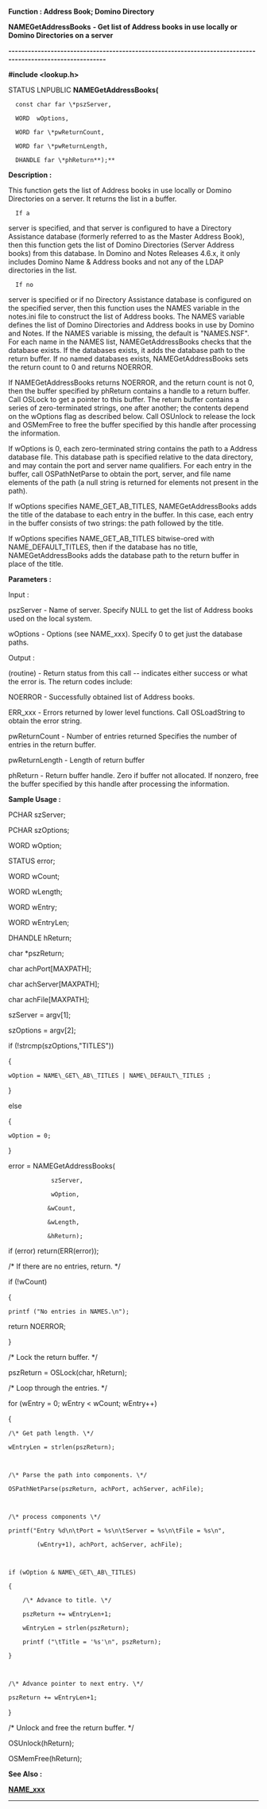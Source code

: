 




<!--
 /\* Font Definitions \*/
 @font-face
 {font-family:Courier;
 panose-1:2 7 4 9 2 2 5 2 4 4;}
@font-face
 {font-family:"Tms Rmn";
 panose-1:2 2 6 3 4 5 5 2 3 4;}
@font-face
 {font-family:Helv;
 panose-1:2 11 6 4 2 2 2 3 2 4;}
@font-face
 {font-family:"Cambria Math";
 panose-1:2 4 5 3 5 4 6 3 2 4;}
 /\* Style Definitions \*/
 p.MsoNormal, li.MsoNormal, div.MsoNormal
 {margin-top:0cm;
 margin-right:0cm;
 margin-bottom:8.0pt;
 margin-left:0cm;
 line-height:107%;
 font-size:11.0pt;
 font-family:"Calibri",sans-serif;}
.MsoChpDefault
 {font-size:11.0pt;}
.MsoPapDefault
 {margin-bottom:8.0pt;
 line-height:107%;}
 /\* Page Definitions \*/
 @page WordSection1
 {size:612.0pt 792.0pt;
 margin:72.0pt 72.0pt 72.0pt 72.0pt;}
div.WordSection1
 {page:WordSection1;}
-->




 


**Function : Address Book; Domino
Directory**



**NAMEGetAddressBooks** **- Get list
of Address books in use locally or Domino Directories on a server**


**----------------------------------------------------------------------------------------------------------**



**#include <lookup.h>**



STATUS
LNPUBLIC **NAMEGetAddressBooks(**  

      const char far \*pszServer,  

      WORD  wOptions,  

      WORD far \*pwReturnCount,  

      WORD far \*pwReturnLength,  

      DHANDLE far \*phReturn**);**



**Description :**



This
function gets the list of Address books in use locally or Domino Directories on
a server.  It returns the list in a buffer.   

  




      If a
server is specified, and that server is configured to have a Directory
Assistance database (formerly referred to as the Master Address Book), then
this function gets the list of Domino Directories (Server Address books)  from
this database.  In Domino and Notes Releases 4.6.x, it only includes Domino
Name & Address books and not any of the LDAP directories in the list.


 


      If no
server is specified or if no Directory Assistance database is configured on the
specified server, then this function uses the NAMES variable in the notes.ini
file to construct the list of Address books.  The NAMES variable defines the
list of Domino Directories and Address books in use by Domino and Notes. If the
NAMES variable is missing, the default is "NAMES.NSF".  For each name
in the NAMES list, NAMEGetAddressBooks checks that the database exists. If the
databases exists, it adds the database path to the return buffer. If no named
databases exists, NAMEGetAddressBooks sets the return count to 0 and returns
NOERROR.  

  

If NAMEGetAddressBooks returns NOERROR, and the return count is not 0, then the
buffer specified by phReturn contains a handle to a return buffer. Call OSLock
to get a pointer to this buffer.  The return buffer contains a series of
zero-terminated strings, one after another;  the contents depend on the
wOptions flag as described below. Call OSUnlock to release the lock and
OSMemFree to free the buffer specified by this handle after processing the
information.  

  

If wOptions is 0, each zero-terminated string contains the path to a Address
database file. This database path is specified relative to the data directory,
and may contain the port and server name qualifiers.  For each entry in the
buffer, call OSPathNetParse to obtain the port, server, and file name elements
of the path (a null string is returned for elements not present in the path).  

  

If wOptions specifies NAME\_GET\_AB\_TITLES, NAMEGetAddressBooks adds the title of
the database to each entry in the buffer. In this case, each entry in the
buffer consists of two strings: the path followed by the title.  

  

If wOptions specifies NAME\_GET\_AB\_TITLES bitwise-ored with NAME\_DEFAULT\_TITLES,
then if the database has no title, NAMEGetAddressBooks adds the database path
to the return buffer in place of the title.


 


**Parameters :**



Input :  

pszServer  -  Name of server. Specify NULL to get the list of Address books
used on the local system.  

  

wOptions  -  Options (see NAME\_xxx). Specify 0 to get just the database paths.  

  




Output :  

(routine)  -  Return status from this call -- indicates either success or what
the error is. The return codes include:  

  

NOERROR - Successfully obtained list of Address books.  

  

ERR\_xxx - Errors returned by lower level functions. Call OSLoadString to obtain
the error string.  

  

  

pwReturnCount  -  Number of entries returned   Specifies the number of entries
in the return buffer.   

  

pwReturnLength  -  Length of return buffer  

  

phReturn  -  Return buffer handle. Zero if buffer not allocated. If nonzero,
free the buffer specified by this handle after processing the information.  

  




 **Sample Usage :**


PCHAR   szServer;  

PCHAR   szOptions;  

WORD    wOption;  

STATUS  error;  

WORD    wCount;  

WORD    wLength;  

WORD    wEntry;  

WORD    wEntryLen;  

DHANDLE  hReturn;  

char   \*pszReturn;      

char    achPort[MAXPATH];  

char    achServer[MAXPATH];  

char    achFile[MAXPATH];  

  

szServer = argv[1];  

szOptions = argv[2];  

  

if (!strcmp(szOptions,"TITLES"))  

{              

    wOption = NAME\_GET\_AB\_TITLES | NAME\_DEFAULT\_TITLES ;  

}  

else     

{  

    wOption = 0;  

}  

  

error = NAMEGetAddressBooks(   

                szServer,  

                wOption,  

               &wCount,  

               &wLength,  

               &hReturn);  

  

if (error) return(ERR(error));  

  

  

/\* If there are no entries, return. \*/  

  

if (!wCount)   

{  

    printf ("No entries in NAMES.\n");  

   return NOERROR;  

}  

  

/\* Lock the return buffer. \*/  

pszReturn = OSLock(char, hReturn);  

  

/\* Loop through the entries. \*/  

  

for (wEntry = 0; wEntry < wCount; wEntry++)  

{  

    /\* Get path length. \*/  

    wEntryLen = strlen(pszReturn);  

  

    /\* Parse the path into components. \*/  

    OSPathNetParse(pszReturn, achPort, achServer, achFile);  

  

    /\* process components \*/  

    printf("Entry %d\n\tPort = %s\n\tServer = %s\n\tFile = %s\n",  

            (wEntry+1), achPort, achServer, achFile);  

  

    if (wOption & NAME\_GET\_AB\_TITLES)  

    {  

        /\* Advance to title. \*/  

        pszReturn += wEntryLen+1;  

        wEntryLen = strlen(pszReturn);  

        printf ("\tTitle = '%s'\n", pszReturn);  

    }  

          

    /\* Advance pointer to next entry. \*/  

    pszReturn += wEntryLen+1;  

}  

  

/\* Unlock and free the return buffer. \*/  

OSUnlock(hReturn);  

OSMemFree(hReturn);


 **See Also :**


**[NAME\_xxx](notes:///852584E300582C9D/61FD4E9848264AD28525620B006BA8BD/00B100E9000600D785256678005D87F2)**



----------------------------------------------------------------------------------------------------------


 





